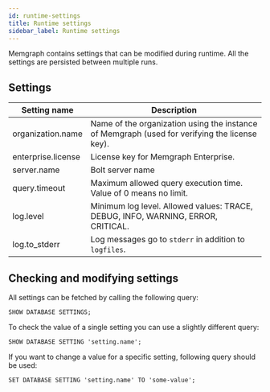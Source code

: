 ```yaml
---
id: runtime-settings
title: Runtime settings
sidebar_label: Runtime settings
---
```


Memgraph contains settings that can be modified during runtime.
All the settings are persisted between multiple runs.

## Settings

| Setting name   | Description    |
| -------------- | -------------- |
| organization.name | Name of the organization using the instance of Memgraph (used for verifying the license key). |
| enterprise.license | License key for Memgraph Enterprise. |
| server.name | Bolt server name |
| query.timeout | Maximum allowed query execution time. Value of 0 means no limit. |
| log.level | Minimum log level. Allowed values: TRACE, DEBUG, INFO, WARNING, ERROR, CRITICAL. |
| log.to_stderr | Log messages go to `stderr` in addition to `logfiles`. |


## Checking and modifying settings

All settings can be fetched by calling the following query:
```opencypher
SHOW DATABASE SETTINGS;
```

To check the value of a single setting you can use a slightly different query:
```opencypher
SHOW DATABASE SETTING 'setting.name';
```

If you want to change a value for a specific setting, following query should be used:
```opencypher
SET DATABASE SETTING 'setting.name' TO 'some-value';
```
